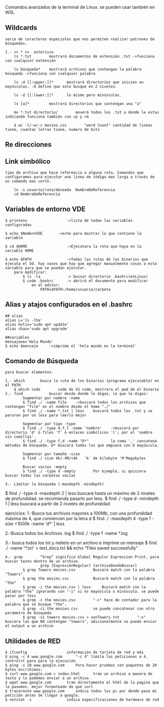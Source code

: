 Comandos avanzados de la terminal de Linux.
	se pueden usar también en WSL


## Wildcards
	serie de caracteres especiales que nos permiten realizar patrones de búsquedas.

	1.- << * >>  asterisco	
		ls *.txt		mostrará documentos de extensión .txt ->funciona con cualquier extensión

		ls búsqueda*	mostrará archivos que contengan la palabra búsqueda ->funciona con cualquier palabra

		ls -d [[:upper:]]*		mostrará directorios que inicien en mayúsculas. -d define que solo busque en 2 niveles.

		ls -d [[:lower:]]*		lo mismo pero minúsculas.

		ls [a]*			mostrará directorios que contengan una "a"

		mv *.txt directorio/		moverá todos los .txt a donde le estas indicando funciona también con cp y rm

		$ wc -l/-w/-c movies.csv		"word Count" cantidad de lineas tiene, cuantas letras tiene, numero de bits

## Re direcciones

## Link simbólico
	tipo de archivo que hace referencia a alguna ruta. Comandos que configuramos para ejecutar una linea de código mas larga a través de un comando mas corto.

		ln -s usuario/ruta/deseada  NombreDeReferencia
		cd NombreDeReferencia

## Variables de entorno VDE
	$ printenv					->lista de todas las variables configuradas

	$ echo $NombreVDE		->echo para mostrar lo que contiene la variable

	$ cd $HOME					->Ejecutara la rota que haya en la variable HOME

	$ echo $PATH				->Todas las rutas de los binarios que ejecuta el SO. hay vases que hay que agregar manualmente cosas a esta variable para que se puedan ejecutar.
		para modificar:
			$ ls -la			-> buscar directorio .bashrc(enLinux)
			$ code .bashrc		-> abrirá el documento para modificar 
				en el editor:
					PATH=$PATH:/home/usuario/carpeta

## Alias y atajos configurados en el .bashrc
	## alias
	alias L='ls -lha'
	alias holis='sudo apt update'
	alias chau='sudo apt upgrade'

	##variables
	mensajeee='Hola Mundo'
	$ echo $mensaje		->imprime el 'hola mundo en la terminal'


## Comando de Búsqueda

	para buscar elementos.

	1.- which		busca la ruta de los binarios (programa ejecutable) en el PATH 
		$ which code		code de VS code, mostrara el pwd de el binario 
	2.- find			buscar desde donde le digas, lo que le digas:
			Segmentar por nombre -name
			$ find ./ -name file	->buscará todos los archivos que contengan "file" en el nombre desde el home "./"
			$ find ./ -name *.txt | less	buscará todos los .txt y se pararan por un less para leerlo mejor

			Segmentar por tipo -type
			$ find ./ -type d,f,l -name 'nombre'	->buscará por directorio 'd' ó files 'f' ò enlaces simbólicos 'l'; por el 'nombre sin comillas'. 
			$ find ./ -type f,d -name "D*"			la coma ',' concatena métodos de búsqueda. D* buscara todos los que empiece con D mayúscula. 

			Segmentar por tamaño -size
			$ find ./ size 4k/-4M/+4k	'k' de kilobyte 'M'Megabytes

			Buscar vacíos -empty
			$ find ./ -type d -empty		Por ejemplo, si quisiera buscar todas las carpetas vacías

	3.- Limitar la búsqueda (-maxdepth -mindepth)
$ find ./ -type d -maxdepth 2 | less		buscará hasta un máximo de 2 niveles de profundidad. se recomienda pasarlo por less.
$ find ./ -type d -mindepth 1 | less		buscará a partir de 2 niveles de profundidad

ejercicios:
1.-Busca tus archivos mayores a 100Mb, con una profundidad máxima de 4, que comiencen por la letra d
	$ find ./ -maxdepth 4 -type f -size +1000k -name 'd*' | less

2.-Busca todos los Archivos .log
	$ find ./ -type f -name *.log

3.- busca todos los txt y mételo en un archivo e imprime un mensaje
	$ find ./ -name '*.txt' > text_docs.txt && echo "Files saved successfully"

	4.- grep		“Grep” significa Global Regular Expression Print, para buscar texto dentro de un archivo.
					grep [ExpresiónRegular] [archivoDondeBuscar]
			$ grep Towers movies.csv		Buscará match con la palabra "Towers"
			$ grep the movies.csv			Buscará match con la palabra "the"
			$ grep -i the movies.csv | less		Buscará match con la palabra "the" ignorando con "-i" si es mayúscula o minúscula. se puede pasar por less
			$ grep -c the movies.csv		"-c" hace de contador para la palabra que se busque "the".
			$ grep -ci the movies.csv		se puede concatenar con otro parámetro de búsqueda
			$ grep -vi towers movies.csv > sonTowers.txt		"-v" buscara las que NO contengan "towers", adicionalmente se puede enviar el output a un archivo

## Utilidades de RED
	$ ifconfig					información de tarjeta de red y más
	$ ping -c 4 www.google.com		"-c 4" limita las peticiones a 4. control+C para para la ejecución
	$ ping -s 20 www.google.com		Para hacer pruebas con paquetes de 20 bytes escribimos:
	$ curl www.google.com > index.html 		trae un archivo a manera de texto y lo podemos enviar a un archivo.
	$ wget www.google.com		trae directamente el html de la pagina que le pasemos. mejor formateado de que curl
	$ traceroute www.google.com		indica todos los pc por donde pasa mi petición antes de llegar a google.
	$ netstat -i				indica especificaciones de hardware de red




